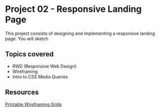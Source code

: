 # Project 02 - Responsive Landing Page

This project consists of designing and implementing a responsive landing page. You will sketch 


## Topics covered

* RWD (Responsive Web Design)
* Wireframing
* Intro to CSS Media Queries



## Resources

[Printable Wireframing Grids](http://sneakpeekit.com/)
